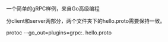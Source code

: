 一个简单的gRPC样例，来自Go高级编程

分client和server两部分，两个文件夹下的hello.proto需要保持一致。

protoc --go_out=plugins=grpc:. hello.proto